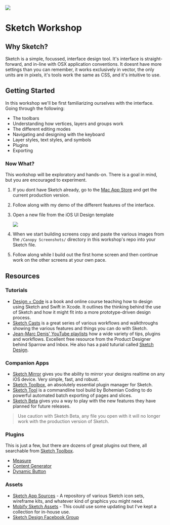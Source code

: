![](https://cloudup.com/cdutfSdL6hF+)

# Sketch Workshop

## Why Sketch?
Sketch is a simple, focussed, interface design tool. It's interface is straight-forward, and in-line with OSX application conventions. It doesnt have more settings than you can remember, it works exclusively in vector, the only units are in pixels, it's tools work the same as CSS, and it's intuitive to use.

## Getting Started
In this workshop we'll be first familiarizing ourselves with the interface. Going through the following:
- The toolbars
- Understanding how vertices, layers and groups work
- The different editing modes
- Navigating and designing with the keyboard
- Layer styles, text styles, and symbols
- Plugins
- Exporting

### Now What?
This workshop will be exploratory and hands-on. There is a goal in mind, but you are encouraged to experiment.

1. If you dont have Sketch already, go to the [Mac App Store](https://itunes.apple.com/ca/app/sketch-3/id852320343?mt=12) and get the current production version.
1. Follow along with my demo of the different features of the interface.
1. Open a new file from the iOS UI Design template

    ![](https://cloudup.com/cQCF5FOq8gS+)

1. When we start building screens copy and paste the various images from the `/Canopy Screenshots/` directory in this workshop's repo into your Sketch file.
1. Follow along while I build out the first home screen and then continue work on the other screens at your own pace.

## Resources

### Tutorials
- [Design + Code](https://designcode.io) is a book and online course teaching how to design using Sketch and Swift in Xcode. It outlines the thinking behind the use of Sketch and how it might fit into a more prototype-driven design process.
- [Sketch Casts](http://www.sketchcasts.net) is a great series of various workflows and walkthroughs showing the various features and things you can do with Sketch.
- [Jean-Marc Denis' YouTube playlists](https://www.youtube.com/channel/UCU8W5R6NAX0LMa-0qR3Tzhg/playlists) how a wide variety of tips, plugins and workflows. Excellent free resource from the Product Designer behind Sparrow and Inbox. He also has a paid tuturial called [Sketch Design](http://sketchdesign.io).

### Companion Apps
- [Sketch Mirror](http://www.bohemiancoding.com/sketch/mirror/buy) gives you the ability to mirror your designs realtime on any iOS device. Very simple, fast, and robust.
- [Sketch Toolbox](http://sketchtoolbox.com), an absolutely essential plugin manager for Sketch.
- [Sketch Tool](http://bohemiancoding.com/sketch/tool/) is a commandline tool build by Bohemian Coding to do powerful automated batch exporting of pages and slices.
- [Sketch Beta](http://www.bohemiancoding.com/sketch/beta/) gives you a way to play with the new features they have planned for future releases.
> Use caution with Sketch Beta, any file you open with it will no longer work with the production version of Sketch.

### Plugins
This is just a few, but there are dozens of great plugins out there, all searchable from [Sketch Toolbox](http://sketchtoolbox.com).
- [Measure](https://github.com/utom/sketch-measure)
- [Content Generator](https://github.com/timuric/Content-generator-sketch-plugin)
- [Dynamic Button](https://github.com/ddwht/sketch-dynamic-button)

### Assets
- [Sketch App Sources](http://www.sketchappsources.com) - A repository of various Sketch icon sets, wireframe kits, and whatever kind of graphics you might need.
- [Mobify Sketch Assets](https://www.dropbox.com/sh/3trhv3z494jtzof/AAC-CqiOiqsgxiOI7gwtcrdOa?dl=0) - This could use some updating but I've kept a collection for in-house use.
- [Sketch Design Facebook Group](https://www.facebook.com/groups/sketchdesignio/)
